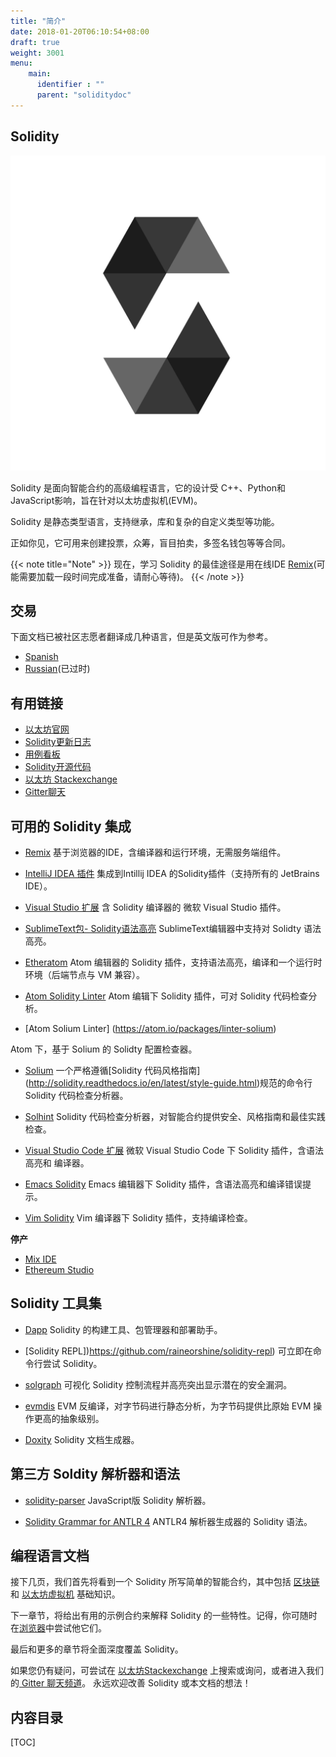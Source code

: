 ```yaml
---
title: "简介"
date: 2018-01-20T06:10:54+08:00
draft: true 
weight: 3001 
menu:
    main:
      identifier : ""
      parent: "soliditydoc"
---
```


## Solidity

![solidity logo](images/soliditylogo.svg)

Solidity 是面向智能合约的高级编程语言，它的设计受 C++、Python和JavaScript影响，旨在针对以太坊虚拟机(EVM)。

Solidity 是静态类型语言，支持继承，库和复杂的自定义类型等功能。

正如你见，它可用来创建投票，众筹，盲目拍卖，多签名钱包等等合同。

{{< note title="Note" >}}
现在，学习 Solidity 的最佳途径是用在线IDE [Remix](https://remix.ethereum.org/)(可能需要加载一段时间完成准备，请耐心等待)。
{{< /note >}}

## 交易

下面文档已被社区志愿者翻译成几种语言，但是英文版可作为参考。

+ [Spanish](https://solidity-es.readthedocs.io/)
+ [Russian](https://github.com/ethereum/wiki/wiki/%5BRussian%5D-%D0%A0%D1%83%D0%BA%D0%BE%D0%B2%D0%BE%D0%B4%D1%81%D1%82%D0%B2%D0%BE-%D0%BF%D0%BE-Solidity)(已过时)

## 有用链接

* [以太坊官网](https://ethereum.org)
* [Solidity更新日志](https://github.com/ethereum/solidity/blob/develop/Changelog.md)
* [用例看板](https://www.pivotaltracker.com/n/projects/1189488)
* [Solidity开源代码](https://github.com/ethereum/solidity/)
* [以太坊 Stackexchange](https://ethereum.stackexchange.com/)
* [Gitter聊天](https://gitter.im/ethereum/solidity/)

## 可用的 Solidity 集成

+ [Remix](https://remix.ethereum.org)
基于浏览器的IDE，含编译器和运行环境，无需服务端组件。

+ [IntelliJ IDEA 插件](https://plugins.jetbrains.com/plugin/9475-intellij-solidity)
集成到Intillij IDEA 的Solidity插件（支持所有的 JetBrains IDE）。

+ [Visual Studio 扩展](https://visualstudiogallery.msdn.microsoft.com/96221853-33c4-4531-bdd5-d2ea5acc4799/)
含 Solidity 编译器的 微软 Visual Studio 插件。

+ [SublimeText包- Solidity语法高亮](https://packagecontrol.io/packages/Ethereum)
SublimeText编辑器中支持对 Solidty 语法高亮。

+ [Etheratom](https://github.com/0mkara/etheratom)
Atom 编辑器的 Solidity 插件，支持语法高亮，编译和一个运行时环境（后端节点与 VM 兼容）。

+ [Atom Solidity Linter](https://atom.io/packages/linter-solidity)
Atom 编辑下 Solidity 插件，可对 Solidity 代码检查分析。

+ [Atom Solium Linter] (https://atom.io/packages/linter-solium)

Atom 下，基于 Solium 的 Solidty 配置检查器。

+ [Solium](https://github.com/duaraghav8/Solium)
一个严格遵循[Solidity 代码风格指南] (http://solidity.readthedocs.io/en/latest/style-guide.html)规范的命令行 Solidity 代码检查分析器。

+ [Solhint](https://github.com/protofire/solhint)
Solidity 代码检查分析器，对智能合约提供安全、风格指南和最佳实践检查。

+ [Visual Studio Code 扩展](http://juan.blanco.ws/solidity-contracts-in-visual-studio-code)
微软 Visual Studio Code 下 Solidity 插件，含语法高亮和 编译器。

+ [Emacs Solidity](https://github.com/ethereum/emacs-solidity/)
Emacs 编辑器下 Solidity 插件，含语法高亮和编译错误提示。

+ [Vim Solidity](https://github.com/tomlion/vim-solidity)
Vim 编译器下 Solidity 插件，支持编译检查。

**停产**
+ [Mix IDE](https://github.com/ethereum/mix/)
+ [Ethereum Studio](https://live.ether.camp/)	

## Solidity 工具集


* [Dapp](https://dapp.readthedocs.io)
Solidity 的构建工具、包管理器和部署助手。

* [Solidity REPL])https://github.com/raineorshine/solidity-repl)
可立即在命令行尝试 Solidity。

* [solgraph](https://github.com/raineorshine/solgraph)
可视化 Solidity 控制流程并高亮突出显示潜在的安全漏洞。


* [evmdis](https://github.com/Arachnid/evmdis)
EVM 反编译，对字节码进行静态分析，为字节码提供比原始 EVM 操作更高的抽象级别。
  
* [Doxity](https://github.com/DigixGlobal/doxity)
Solidity 文档生成器。

## 第三方 Soldity 解析器和语法

* [solidity-parser](https://github.com/ConsenSys/solidity-parser)
JavaScript版 Solidity 解析器。

* [Solidity Grammar for ANTLR 4](https://github.com/federicobond/solidity-antlr4)
ANTLR4 解析器生成器的 Solidity 语法。

## 编程语言文档

接下几页，我们首先将看到一个 Solidity 所写简单的智能合约，其中包括 [区块链](content/soliditydoc/introduction-to-smart-contracts.md) 和 [以太坊虚拟机](content/soliditydoc/introduction-to-smart-contracts.md) 基础知识。

下一章节，将给出有用的示例合约来解释 Solidity 的一些特性。记得，你可随时在[浏览器](https://remix.ethereum.org/)中尝试他它们。

最后和更多的章节将全面深度覆盖 Solidity。

如果您仍有疑问，可尝试在 [以太坊Stackexchange](https://ethereum.stackexchange.com/) 上搜索或询问，或者进入我们的[ Gitter 聊天频道](https://gitter.im/ethereum/solidity/)。 永远欢迎改善 Solidity 或本文档的想法！

## 内容目录

[TOC]












